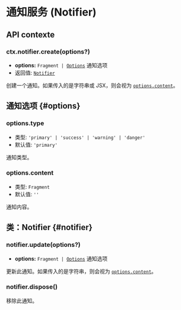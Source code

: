 # 通知服务 (Notifier)

## API contexte

### ctx.notifier.create(options?)

- **options:** <code>Fragment | [Options](#options)</code> 通知选项
- 返回值: [`Notifier`](#notifier)

创建一个通知。如果传入的是字符串或 JSX，则会视为 [`options.content`](#options-content)。

## 通知选项 {#options}

### options.type

- 类型: `'primary' | 'success' | 'warning' | 'danger'`
- 默认值: `'primary'`

通知类型。

### options.content

- 类型: `Fragment`
- 默认值: `''`

通知内容。

## 类：Notifier {#notifier}

### notifier.update(options?)

- **options:** <code>Fragment | [Options](#options)</code> 通知选项

更新此通知。如果传入的是字符串，则会视为 [`options.content`](#options-content)。

### notifier.dispose()

移除此通知。

